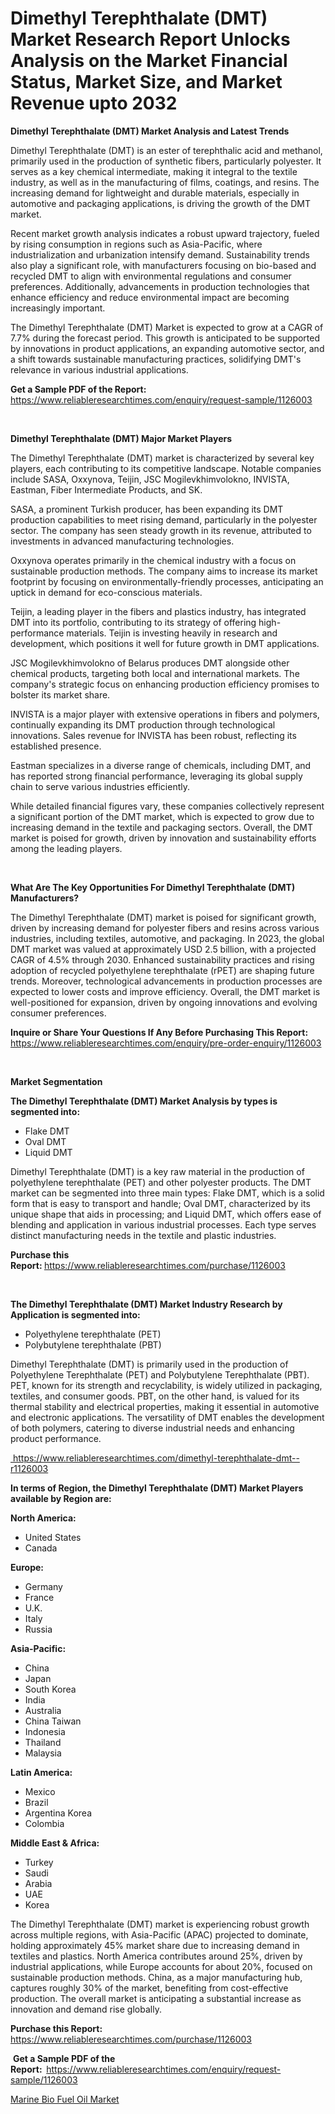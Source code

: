 <p><h1>Dimethyl Terephthalate (DMT) Market Research Report Unlocks Analysis on the Market Financial Status, Market Size, and Market Revenue upto 2032</h1></p><p><strong>Dimethyl Terephthalate (DMT) Market Analysis and Latest Trends</strong></p>
<p><p>Dimethyl Terephthalate (DMT) is an ester of terephthalic acid and methanol, primarily used in the production of synthetic fibers, particularly polyester. It serves as a key chemical intermediate, making it integral to the textile industry, as well as in the manufacturing of films, coatings, and resins. The increasing demand for lightweight and durable materials, especially in automotive and packaging applications, is driving the growth of the DMT market.</p><p>Recent market growth analysis indicates a robust upward trajectory, fueled by rising consumption in regions such as Asia-Pacific, where industrialization and urbanization intensify demand. Sustainability trends also play a significant role, with manufacturers focusing on bio-based and recycled DMT to align with environmental regulations and consumer preferences. Additionally, advancements in production technologies that enhance efficiency and reduce environmental impact are becoming increasingly important.</p><p>The Dimethyl Terephthalate (DMT) Market is expected to grow at a CAGR of 7.7% during the forecast period. This growth is anticipated to be supported by innovations in product applications, an expanding automotive sector, and a shift towards sustainable manufacturing practices, solidifying DMT's relevance in various industrial applications.</p></p>
<p><strong>Get a Sample PDF of the Report:&nbsp;</strong> <a href="https://www.reliableresearchtimes.com/enquiry/request-sample/1126003?utm_campaign=2096&utm_medium=2&utm_source=Github&utm_content=ia&utm_term=01022025&utm_id=dimethyl-terephthalate-dmt">https://www.reliableresearchtimes.com/enquiry/request-sample/1126003</a></p>
<p>&nbsp;</p>
<p><strong>Dimethyl Terephthalate (DMT) Major Market Players</strong></p>
<p><p>The Dimethyl Terephthalate (DMT) market is characterized by several key players, each contributing to its competitive landscape. Notable companies include SASA, Oxxynova, Teijin, JSC Mogilevkhimvolokno, INVISTA, Eastman, Fiber Intermediate Products, and SK.</p><p>SASA, a prominent Turkish producer, has been expanding its DMT production capabilities to meet rising demand, particularly in the polyester sector. The company has seen steady growth in its revenue, attributed to investments in advanced manufacturing technologies.</p><p>Oxxynova operates primarily in the chemical industry with a focus on sustainable production methods. The company aims to increase its market footprint by focusing on environmentally-friendly processes, anticipating an uptick in demand for eco-conscious materials.</p><p>Teijin, a leading player in the fibers and plastics industry, has integrated DMT into its portfolio, contributing to its strategy of offering high-performance materials. Teijin is investing heavily in research and development, which positions it well for future growth in DMT applications.</p><p>JSC Mogilevkhimvolokno of Belarus produces DMT alongside other chemical products, targeting both local and international markets. The company's strategic focus on enhancing production efficiency promises to bolster its market share.</p><p>INVISTA is a major player with extensive operations in fibers and polymers, continually expanding its DMT production through technological innovations. Sales revenue for INVISTA has been robust, reflecting its established presence.</p><p>Eastman specializes in a diverse range of chemicals, including DMT, and has reported strong financial performance, leveraging its global supply chain to serve various industries efficiently.</p><p>While detailed financial figures vary, these companies collectively represent a significant portion of the DMT market, which is expected to grow due to increasing demand in the textile and packaging sectors. Overall, the DMT market is poised for growth, driven by innovation and sustainability efforts among the leading players.</p></p>
<p>&nbsp;</p>
<p><strong>What Are The Key Opportunities For Dimethyl Terephthalate (DMT) Manufacturers?</strong></p>
<p><p>The Dimethyl Terephthalate (DMT) market is poised for significant growth, driven by increasing demand for polyester fibers and resins across various industries, including textiles, automotive, and packaging. In 2023, the global DMT market was valued at approximately USD 2.5 billion, with a projected CAGR of 4.5% through 2030. Enhanced sustainability practices and rising adoption of recycled polyethylene terephthalate (rPET) are shaping future trends. Moreover, technological advancements in production processes are expected to lower costs and improve efficiency. Overall, the DMT market is well-positioned for expansion, driven by ongoing innovations and evolving consumer preferences.</p></p>
<p><strong>Inquire or Share Your Questions If Any Before Purchasing This Report:</strong> <a href="https://www.reliableresearchtimes.com/enquiry/pre-order-enquiry/1126003?utm_campaign=2096&utm_medium=2&utm_source=Github&utm_content=ia&utm_term=01022025&utm_id=dimethyl-terephthalate-dmt">https://www.reliableresearchtimes.com/enquiry/pre-order-enquiry/1126003</a></p>
<p>&nbsp;</p>
<p><strong>Market Segmentation</strong></p>
<p><strong>The Dimethyl Terephthalate (DMT) Market Analysis by types is segmented into:</strong></p>
<p><ul><li>Flake DMT</li><li>Oval DMT</li><li>Liquid DMT</li></ul></p>
<p><p>Dimethyl Terephthalate (DMT) is a key raw material in the production of polyethylene terephthalate (PET) and other polyester products. The DMT market can be segmented into three main types: Flake DMT, which is a solid form that is easy to transport and handle; Oval DMT, characterized by its unique shape that aids in processing; and Liquid DMT, which offers ease of blending and application in various industrial processes. Each type serves distinct manufacturing needs in the textile and plastic industries.</p></p>
<p><strong>Purchase this Report:&nbsp;</strong><a href="https://www.reliableresearchtimes.com/purchase/1126003?utm_campaign=2096&utm_medium=2&utm_source=Github&utm_content=ia&utm_term=01022025&utm_id=dimethyl-terephthalate-dmt">https://www.reliableresearchtimes.com/purchase/1126003</a></p>
<p>&nbsp;</p>
<p><strong>The Dimethyl Terephthalate (DMT) Market Industry Research by Application is segmented into:</strong></p>
<p><ul><li>Polyethylene terephthalate (PET)</li><li>Polybutylene terephthalate (PBT)</li></ul></p>
<p><p>Dimethyl Terephthalate (DMT) is primarily used in the production of Polyethylene Terephthalate (PET) and Polybutylene Terephthalate (PBT). PET, known for its strength and recyclability, is widely utilized in packaging, textiles, and consumer goods. PBT, on the other hand, is valued for its thermal stability and electrical properties, making it essential in automotive and electronic applications. The versatility of DMT enables the development of both polymers, catering to diverse industrial needs and enhancing product performance.</p></p>
<p><a href="https://www.reliableresearchtimes.com/dimethyl-terephthalate-dmt--r1126003?utm_campaign=2096&utm_medium=2&utm_source=Github&utm_content=ia&utm_term=01022025&utm_id=dimethyl-terephthalate-dmt">&nbsp;https://www.reliableresearchtimes.com/dimethyl-terephthalate-dmt--r1126003</a></p>
<p><strong>In terms of Region, the Dimethyl Terephthalate (DMT) Market Players available by Region are:</strong></p>
<p>
    <p> <strong> North America: </strong>
        <ul>
            <li>United States</li>
            <li>Canada</li>
        </ul>
        </p> 
    <p> <strong> Europe: </strong>
        <ul>
            <li>Germany</li>
            <li>France</li>
            <li>U.K.</li>
            <li>Italy</li>
            <li>Russia</li>
        </ul>
        </p> 
    <p> <strong> Asia-Pacific: </strong>
        <ul>
            <li>China</li>
            <li>Japan</li>
            <li>South Korea</li>
            <li>India</li>
            <li>Australia</li>
            <li>China Taiwan</li>
            <li>Indonesia</li>
            <li>Thailand</li>
            <li>Malaysia</li>
        </ul>
        </p> 
    <p> <strong> Latin America: </strong>
        <ul>
            <li>Mexico</li>
            <li>Brazil</li>
            <li>Argentina Korea</li>
            <li>Colombia</li>
        </ul>
        </p> 
    <p> <strong> Middle East & Africa: </strong>
        <ul>
            <li>Turkey</li>
            <li>Saudi</li>
            <li>Arabia</li>
            <li>UAE</li>
            <li>Korea</li>
        </ul>
    </p>
    </p>
<p><p>The Dimethyl Terephthalate (DMT) market is experiencing robust growth across multiple regions, with Asia-Pacific (APAC) projected to dominate, holding approximately 45% market share due to increasing demand in textiles and plastics. North America contributes around 25%, driven by industrial applications, while Europe accounts for about 20%, focused on sustainable production methods. China, as a major manufacturing hub, captures roughly 30% of the market, benefiting from cost-effective production. The overall market is anticipating a substantial increase as innovation and demand rise globally.</p></p>
<p><strong>Purchase this Report: </strong><a href="https://www.reliableresearchtimes.com/purchase/1126003?utm_campaign=2096&utm_medium=2&utm_source=Github&utm_content=ia&utm_term=01022025&utm_id=dimethyl-terephthalate-dmt">https://www.reliableresearchtimes.com/purchase/1126003</a></p>
<p>&nbsp;<strong>Get a Sample PDF of the Report:&nbsp;&nbsp;</strong><a href="https://www.reliableresearchtimes.com/enquiry/request-sample/1126003?utm_campaign=2096&utm_medium=2&utm_source=Github&utm_content=ia&utm_term=01022025&utm_id=dimethyl-terephthalate-dmt">https://www.reliableresearchtimes.com/enquiry/request-sample/1126003</a></p>
<p><strong></strong></p>
<p><p><a href="https://github.com/NarcisoFerry/Market-Research-Report-List-1/blob/main/marine-bio-fuel-oil-market.md?utm_campaign=2096&utm_medium=2&utm_source=Github&utm_content=ia&utm_term=01022025&utm_id=dimethyl-terephthalate-dmt">Marine Bio Fuel Oil Market</a></p></p>